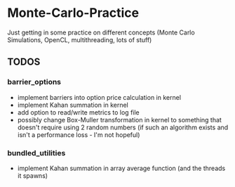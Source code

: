 # Monte-Carlo-Practice
Just getting in some practice on different concepts (Monte Carlo Simulations, OpenCL, multithreading, lots of stuff)
## TODOS

### barrier_options
- implement barriers into option price calculation in kernel
- implement Kahan summation in kernel
- add option to read/write metrics to log file
- possibly change Box-Muller transformation in kernel to something that doesn't require using 2 random numbers (if such an algorithm exists and isn't a performance loss - I'm not hopeful)

### bundled_utilities
- implement Kahan summation in array average function (and the threads it spawns)
